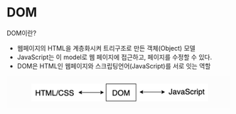 # DOM

DOM이란?

- 웹페이지의 HTML을 계층화시켜 트리구조로 만든 객체(Object) 모델
- JavaScript는 이 model로 웹 페이지에 접근하고, 페이지를 수정할 수 있다.
- DOM은 HTML인 웹페이지와 스크립팅언어(JavaScript)를 서로 잇는 역할

![how_dom_work](../img/dom1.png)
